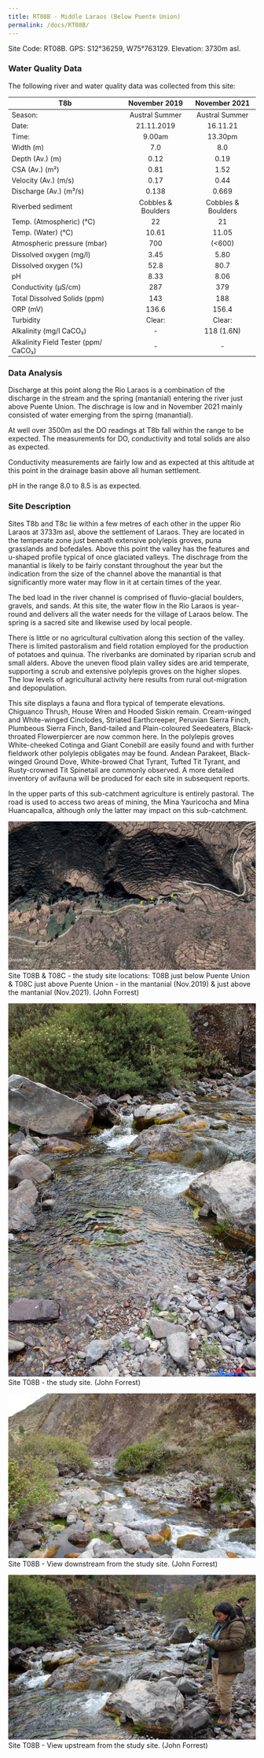 ```yaml
---
title: RT08B - Middle Laraos (Below Puente Union)
permalink: /docs/RT08B/
---
```



Site Code: RT08B.  GPS: S12°36259, W75°763129. Elevation:
3730m asl.


### Water Quality Data

The following river and water quality data was collected from this site:

|     T8b                                     |        November 2019      |        November 2021      |
|---------------------------------------------|:-------------------------:|:-------------------------:|
|     Season:                                 |       Austral Summer      |       Austral Summer      |
|     Date:                                   |         21.11.2019        |          16.11.21         |
|     Time:                                   |           9.00am          |           13.30pm         |
|     Width (m)                               |             7.0           |             8.0           |
|     Depth (Av.) (m)                         |            0.12           |            0.19           |
|     CSA (Av.) (m²)                          |            0.81           |            1.52           |
|     Velocity (Av.) (m/s)                    |            0.17           |            0.44           |
|     Discharge (Av.) (m³/s)                  |            0.138          |            0.669          |
|     Riverbed sediment                       |     Cobbles & Boulders    |     Cobbles & Boulders    |
|     Temp. (Atmospheric) (°C)                |             22            |             21            |
|     Temp. (Water) (°C)                      |            10.61          |            11.05          |
|     Atmospheric pressure (mbar)             |             700           |           (<600)          |
|     Dissolved oxygen (mg/l)                 |            3.45           |            5.80           |
|     Dissolved oxygen (%)                    |            52.8           |            80.7           |
|     pH                                      |            8.33           |            8.06           |
|     Conductivity (µS/cm)                    |             287           |             379           |
|     Total Dissolved Solids (ppm)            |             143           |             188           |
|     ORP (mV)                                |            136.6          |            156.4          |
|     Turbidity                               |           Clear:          |           Clear:          |
|     Alkalinity (mg/l CaCO₃)                 |              -            |         118 (1.6N)        |
|     Alkalinity Field Tester (ppm/ CaCO₃)    |              -            |              -            |


### Data Analysis
Discharge at this point along the Rio Laraos is a combination of the discharge in the stream and the spring (mantanial) entering the river just above Puente Union. The dischrage is low and in November 2021 mainly consisted of water emerging from the spirng (manantial).    

At well over 3500m asl the DO readings at T8b fall within the range to be expected. The measurements for DO, conductivity and total solids are also as expected. 

Conductivity measurements are fairly low and as expected at this altitude at this point in the drainage basin above all human settlement.

pH in the range 8.0 to 8.5 is as expected.


### Site Description
Sites T8b and T8c lie within a few metres of each other in the upper Rio Laraos at 3733m asl, above the settlement of Laraos. They are located in the temperate zone just beneath extensive polylepis groves, puna grasslands and bofedales. Above this point the valley has the features and u-shaped profile typical of once glaciated valleys. The dischrage from the manantial is likely to be fairly constant throughout the year but the indication from the size of the channel above the manantial is that significantly more water may flow in it at certain times of the year.

The bed load in the river channel is comprised of fluvio-glacial boulders, gravels, and sands. At this site, the water flow in the Rio Laraos is year-round and delivers all the water needs for the village of Laraos below. The spring is a sacred site and likewise used by local people. 

There is little or no agricultural cultivation along this section of the valley. There is limited pastoralism and field rotation employed for the production of potatoes and quinua. The riverbanks are dominated by riparian scrub and small alders. Above the uneven flood plain valley sides are arid temperate, supporting a scrub and extensive polylepis groves on the higher slopes. The low levels of agricultural activity here results from rural out-migration and depopulation. 

This site displays a fauna and flora typical of temperate elevations. Chiguanco Thrush, House Wren and Hooded Siskin remain. Cream-winged and White-winged Cinclodes, Striated Earthcreeper, Peruvian Sierra Finch, Plumbeous Sierra Finch, Band-tailed and Plain-coloured Seedeaters, Black-throated Flowerpiercer are now common here. In the polylepis groves White-cheeked Cotinga and Giant Conebill are easily found and with further fieldwork other polylepis obligates may be found. Andean Parakeet, Black-winged Ground Dove, White-browed Chat Tyrant, Tufted Tit Tyrant, and Rusty-crowned Tit Spinetail are commonly observed. A more detailed inventory of avifauna will be produced for each site in subsequent reports.   

In the upper parts of this sub-catchment agriculture is entirely pastoral. The road is used to access two areas of mining, the Mina Yauricocha and Mina Huancapallca, although only the latter may impact on this sub-catchment.


![Site T08B - the study site location. (John Forrest)](/assets/SiteDescriptions/T8/RT8B&RT8CMiddleLaraos.jpg)
Site T08B & T08C - the study site locations: T08B just below Puente Union & T08C just above Puente Union - in the mantanial (Nov.2019) & just above the mantanial (Nov.2021). (John Forrest)


![Site T08B - the study site. (John Forrest)](/assets/SiteDescriptions/T8/T8BStudysite.JPG)
Site T08B - the study site. (John Forrest)


![Site T08B - View downstream from the study site. (John Forrest)](/assets/SiteDescriptions/T8/T8BViewdownstream.JPG)
Site T08B - View downstream from the study site. (John Forrest)


![Site T08B - View upstream from the study site. (John Forrest)](/assets/SiteDescriptions/T8/T8BViewupstream.JPG)
Site T08B - View upstream from the study site. (John Forrest)
